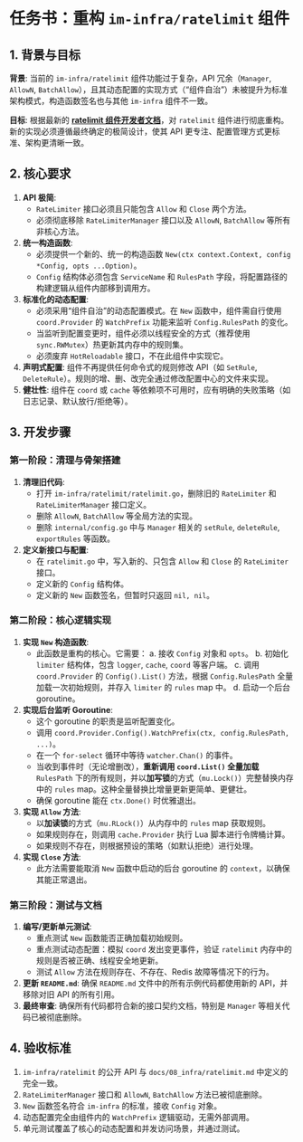 # 任务书：重构 `im-infra/ratelimit` 组件

## 1. 背景与目标

**背景**: 当前的 `im-infra/ratelimit` 组件功能过于复杂，API 冗余（`Manager`, `AllowN`, `BatchAllow`），且其动态配置的实现方式（“组件自治”）未被提升为标准架构模式，构造函数签名也与其他 `im-infra` 组件不一致。

**目标**: 根据最新的 **[ratelimit 组件开发者文档](../../08_infra/ratelimit.md)**，对 `ratelimit` 组件进行彻底重构。新的实现必须遵循最终确定的极简设计，使其 API 更专注、配置管理方式更标准、架构更清晰一致。

## 2. 核心要求

1.  **API 极简**:
    -   `RateLimiter` 接口必须且只能包含 `Allow` 和 `Close` 两个方法。
    -   必须彻底移除 `RateLimiterManager` 接口以及 `AllowN`, `BatchAllow` 等所有非核心方法。
2.  **统一构造函数**:
    -   必须提供一个新的、统一的构造函数 `New(ctx context.Context, config *Config, opts ...Option)`。
    -   `Config` 结构体必须包含 `ServiceName` 和 `RulesPath` 字段，将配置路径的构建逻辑从组件内部移到调用方。
3.  **标准化的动态配置**:
    -   必须采用“组件自治”的动态配置模式。在 `New` 函数中，组件需自行使用 `coord.Provider` 的 `WatchPrefix` 功能来监听 `Config.RulesPath` 的变化。
    -   当监听到配置变更时，组件必须以线程安全的方式（推荐使用 `sync.RWMutex`）热更新其内存中的规则集。
    -   必须废弃 `HotReloadable` 接口，不在此组件中实现它。
4.  **声明式配置**: 组件不再提供任何命令式的规则修改 API（如 `SetRule`, `DeleteRule`）。规则的增、删、改完全通过修改配置中心的文件来实现。
5.  **健壮性**: 组件在 `coord` 或 `cache` 等依赖项不可用时，应有明确的失败策略（如日志记录、默认放行/拒绝等）。

## 3. 开发步骤

### 第一阶段：清理与骨架搭建

1.  **清理旧代码**:
    -   打开 `im-infra/ratelimit/ratelimit.go`，删除旧的 `RateLimiter` 和 `RateLimiterManager` 接口定义。
    -   删除 `AllowN`, `BatchAllow` 等全局方法的实现。
    -   删除 `internal/config.go` 中与 `Manager` 相关的 `setRule`, `deleteRule`, `exportRules` 等函数。
2.  **定义新接口与配置**:
    -   在 `ratelimit.go` 中，写入新的、只包含 `Allow` 和 `Close` 的 `RateLimiter` 接口。
    -   定义新的 `Config` 结构体。
    -   定义新的 `New` 函数签名，但暂时只返回 `nil, nil`。

### 第二阶段：核心逻辑实现

1.  **实现 `New` 构造函数**:
    -   此函数是重构的核心。它需要：
        a.  接收 `Config` 对象和 `opts`。
        b.  初始化 `limiter` 结构体，包含 `logger`, `cache`, `coord` 等客户端。
        c.  调用 `coord.Provider` 的 `Config().List()` 方法，根据 `Config.RulesPath` 全量加载一次初始规则，并存入 `limiter` 的 `rules` map 中。
        d.  启动一个后台 goroutine。
2.  **实现后台监听 Goroutine**:
    -   这个 goroutine 的职责是监听配置变化。
    -   调用 `coord.Provider.Config().WatchPrefix(ctx, config.RulesPath, ...)`。
    -   在一个 `for-select` 循环中等待 `watcher.Chan()` 的事件。
    -   当收到事件时（无论增删改），**重新调用 `coord.List()` 全量加载** `RulesPath` 下的所有规则，并以**加写锁**的方式（`mu.Lock()`）完整替换内存中的 `rules` map。这种全量替换比增量更新更简单、更健壮。
    -   确保 goroutine 能在 `ctx.Done()` 时优雅退出。
3.  **实现 `Allow` 方法**:
    -   以**加读锁**的方式（`mu.RLock()`）从内存中的 `rules` map 获取规则。
    -   如果规则存在，则调用 `cache.Provider` 执行 Lua 脚本进行令牌桶计算。
    -   如果规则不存在，则根据预设的策略（如默认拒绝）进行处理。
4.  **实现 `Close` 方法**:
    -   此方法需要能取消 `New` 函数中启动的后台 goroutine 的 `context`，以确保其能正常退出。

### 第三阶段：测试与文档

1.  **编写/更新单元测试**:
    -   重点测试 `New` 函数能否正确加载初始规则。
    -   重点测试动态配置：模拟 `coord` 发出变更事件，验证 `ratelimit` 内存中的规则是否被正确、线程安全地更新。
    -   测试 `Allow` 方法在规则存在、不存在、Redis 故障等情况下的行为。
2.  **更新 `README.md`**: 确保 `README.md` 文件中的所有示例代码都使用新的 API，并移除对旧 API 的所有引用。
3.  **最终审查**: 确保所有代码都符合新的接口契约文档，特别是 `Manager` 等相关代码已被彻底删除。

## 4. 验收标准

1.  `im-infra/ratelimit` 的公开 API 与 `docs/08_infra/ratelimit.md` 中定义的完全一致。
2.  `RateLimiterManager` 接口和 `AllowN`, `BatchAllow` 方法已被彻底删除。
3.  `New` 函数签名符合 `im-infra` 的标准，接收 `Config` 对象。
4.  动态配置完全由组件内的 `WatchPrefix` 逻辑驱动，无需外部调用。
5.  单元测试覆盖了核心的动态配置和并发访问场景，并通过测试。